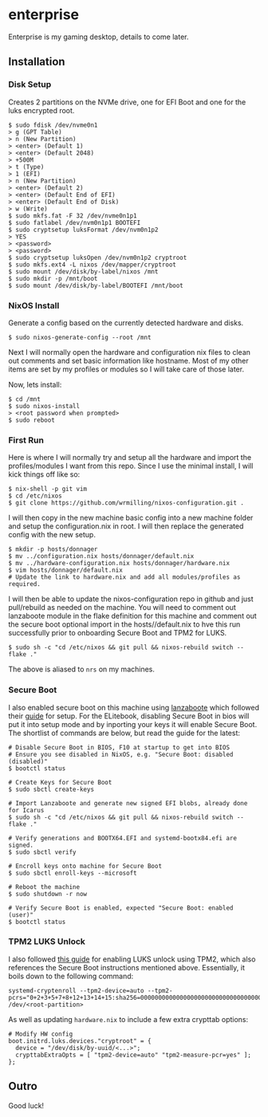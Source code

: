 # enterprise

Enterprise is my gaming desktop, details to come later.

## Installation

### Disk Setup

Creates 2 partitions on the NVMe drive, one for EFI Boot and one for the luks encrypted root.

```
$ sudo fdisk /dev/nvme0n1
> g (GPT Table)
> n (New Partition)
> <enter> (Default 1)
> <enter> (Default 2048)
> +500M
> t (Type)
> 1 (EFI)
> n (New Partition)
> <enter> (Default 2)
> <enter> (Default End of EFI)
> <enter> (Default End of Disk)
> w (Write)
$ sudo mkfs.fat -F 32 /dev/nvme0n1p1
$ sudo fatlabel /dev/nvm0n1p1 BOOTEFI
$ sudo cryptsetup luksFormat /dev/nvm0n1p2
> YES
> <password>
> <password>
$ sudo cryptsetup luksOpen /dev/nvm0n1p2 cryptroot
$ sudo mkfs.ext4 -L nixos /dev/mapper/cryptroot
$ sudo mount /dev/disk/by-label/nixos /mnt
$ sudo mkdir -p /mnt/boot
$ sudo mount /dev/disk/by-label/BOOTEFI /mnt/boot
```

### NixOS Install

Generate a config based on the currently detected hardware and disks.

```
$ sudo nixos-generate-config --root /mnt
```

Next I will normally open the hardware and configuration nix files to clean out comments and set basic information like hostname. Most of my other items are set by my profiles or modules so I will take care of those later.

Now, lets install:

```
$ cd /mnt
$ sudo nixos-install
> <root password when prompted>
$ sudo reboot
```

### First Run

Here is where I will normally try and setup all the hardware and import the profiles/modules I want from this repo. Since I use the minimal install, I will kick things off like so:

```
$ nix-shell -p git vim
$ cd /etc/nixos
$ git clone https://github.com/wrmilling/nixos-configuration.git .
```

I will then copy in the new machine basic config into a new machine folder and setup the configuration.nix in root. I will then replace the generated config with the new setup.

```
$ mkdir -p hosts/donnager
$ mv ../configuration.nix hosts/donnager/default.nix
$ mv ../hardware-configuration.nix hosts/donnager/hardware.nix
$ vim hosts/donnager/default.nix
# Update the link to hardware.nix and add all modules/profiles as required.
```

I will then be able to update the nixos-configuration repo in github and just pull/rebuild as needed on the machine. You will need to comment out lanzaboote module in the flake definition for this machine and comment out the secure boot optional import in the hosts/<machine>/default.nix to hve this run successfully prior to onboarding Secure Boot and TPM2 for LUKS.

```
$ sudo sh -c "cd /etc/nixos && git pull && nixos-rebuild switch --flake ."
```

The above is aliased to `nrs` on my machines.

### Secure Boot

I also enabled secure boot on this machine using [lanzaboote](https://github.com/nix-community/lanzaboote) which followed their [guide](https://github.com/nix-community/lanzaboote/blob/d32b80889700ec1479d19d08ebfdb9880a4e76d7/docs/QUICK_START.md) for setup. For the ELitebook, disabling Secure Boot in bios will put it into setup mode and by inporting your keys it will enable Secure Boot. The shortlist of commands are below, but read the guide for the latest:

```
# Disable Secure Boot in BIOS, F10 at startup to get into BIOS
# Ensure you see disabled in NixOS, e.g. "Secure Boot: disabled (disabled)"
$ bootctl status

# Create Keys for Secure Boot
$ sudo sbctl create-keys

# Import Lanzaboote and generate new signed EFI blobs, already done for Icarus
$ sudo sh -c "cd /etc/nixos && git pull && nixos-rebuild switch --flake ."

# Verify generations and BOOTX64.EFI and systemd-bootx84.efi are signed.
$ sudo sbctl verify

# Encroll keys onto machine for Secure Boot
$ sudo sbctl enroll-keys --microsoft

# Reboot the machine
$ sudo shutdown -r now

# Verify Secure Boot is enabled, expected "Secure Boot: enabled (user)"
$ bootctl status

```

### TPM2 LUKS Unlock

I also followed [this guide](https://discourse.nixos.org/t/a-modern-and-secure-desktop-setup/41154) for enabling LUKS unlock using TPM2, which also references the Secure Boot instructions mentioned above. Essentially, it boils down to the following command:

```
systemd-cryptenroll --tpm2-device=auto --tpm2-pcrs="0+2+3+5+7+8+12+13+14+15:sha256=0000000000000000000000000000000000000000000000000000000000000000" /dev/<root-partition>
```

As well as updating `hardware.nix` to include a few extra crypttab options:

```
# Modify HW config
boot.initrd.luks.devices."cryptroot" = {
  device = "/dev/disk/by-uuid/<...>";
  crypttabExtraOpts = [ "tpm2-device=auto" "tpm2-measure-pcr=yes" ];
};
```

## Outro

Good luck!